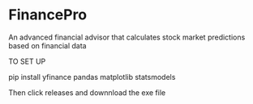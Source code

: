 # FinancePro
An advanced financial advisor that calculates stock market predictions based on financial data

TO SET UP


pip install yfinance pandas matplotlib statsmodels


Then click releases and downnload the exe file
